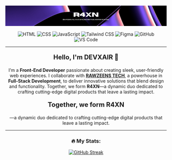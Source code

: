 ![Header](https://github.com/um-xair/devxair-developer-pack/blob/main/assets/R4XN.png)

<div align="center">
  <img src="https://img.shields.io/badge/HTML-%23E34F26.svg?&style=for-the-badge&logo=html5&logoColor=white" alt="HTML" height="50" />
  <img src="https://img.shields.io/badge/CSS-%231572B6.svg?&style=for-the-badge&logo=css3&logoColor=white" alt="CSS" height="50" />
  <img src="https://img.shields.io/badge/JavaScript-%23F7DF1E.svg?&style=for-the-badge&logo=javascript&logoColor=black" alt="JavaScript" height="50" />
  <img src="https://img.shields.io/badge/TailwindCSS-%2306B6D4.svg?&style=for-the-badge&logo=tailwind-css&logoColor=white" alt="Tailwind CSS" height="50" />
  <img src="https://img.shields.io/badge/Figma-%23F24E1E.svg?&style=for-the-badge&logo=figma&logoColor=white&color=9D56F6" alt="Figma" height="50" />
  <img src="https://img.shields.io/badge/GitHub-%23181717.svg?&style=for-the-badge&logo=github&logoColor=white" alt="GitHub" height="50" />
  <img src="https://img.shields.io/badge/VS%20Code-%23007ACC.svg?&style=for-the-badge&logo=visual-studio-code&logoColor=white" alt="VS Code" height="50" />
</div>

<hr>

<p align="center" style="font-weight: bold; font-size: 20px;"><b>Hello, I'm DEVXAIR 👋</b></p>
<p align="center">
  I’m a <b>Front-End Developer</b> passionate about creating sleek, user-friendly web experiences. I collaborate with <a href="https://github.com/Rawzeens" target="_blank"><b>RAWZEENS TECH</b></a>, a powerhouse in <b>Full-Stack Development</b>, to deliver innovative solutions that blend design and functionality. Together, we form <b>R4XN</b>—a dynamic duo dedicated to crafting cutting-edge digital products that leave a lasting impact.
</p>

<p align="center" style="font-weight: bold; font-size: 20px;"><b>Together, we form <b>R4XN</b></b></p>
<p align="center">
  —a dynamic duo dedicated to crafting cutting-edge digital products that leave a lasting impact.
</p>

<hr>

<h3 align="center">🔥 My Stats:</h3>

<div align="center">
  <a href="https://git.io/streak-stats">
    <img src="https://streak-stats.demolab.com?user=um-xair&theme=dark&border_radius=10&date_format=j%20M%5B%20Y%5D" alt="GitHub Streak" />
  </a>
</div>

